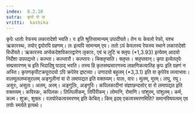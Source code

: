 ```yaml
---
index:  8.2.18
sutra:  कृपो रो लः
vritti:  kashika 
---
```


कृपेः धातोः रेफस्य लकारादेशो भवति। रः इति श्रुतिसामान्यम् उपादीयते। तेन यः केवलो रेफो, यश्च ऋकारस्थः, तयोर् द्वयोरपि ग्रहणम्। लः इत्यपि सामन्यम् एव। ततो ऽयं केवलस्य रेफस्य स्थाने लकारादेशो विधीयते। ऋकारस्य अप्येकदेशविकारद्वारेण लृकारः, एवं च लुटि च क्लृपः (*1,3.93) इत्येवम् आदयो निर्देशा उपपद्यन्ते। कल्प्ता। कल्प्तारौ। कल्प्तारः। चिक्लृप्सति। क्लृप्तः। क्लृप्तवान्। कृपा इत्येततृपेः सम्प्रसारणम् च इति भिदादिषु पाठाद् भवति। तस्य हि कृतसम्प्रसारणस्य लाक्षणिकत्वातिह कृपः इति ग्रहणं न अस्ति। कृपणकृपीटक्रपूरादयो ऽपि क्रपेरेव द्रष्टव्याः। उणादयो बहुलम् (*3,3.1) इति वा कृपेरेव लत्वाभावः। वालमूललघ्वसुरालम् अङ्गुलीनां वा रो लमापद्यत इति वक्तव्यम्। वालः, वारः। मूलम्, मूरम्। लघु, रघु। असुरः, असुलः। अलम्, अरम्। अङ्गुलिः, अङ्गुरिः। कपिलकादीनां संज्ञाछन्दसोर् वा रो लमापद्यत इति वक्तव्यम्। कपिरकः, कपिलकः। तिल्पिलीकम्, तिर्पिरीकम्। लोमानि, रोमाणि। पांशुरम्, पांशुलम्। कर्म, कल्म। शुक्रः, शुक्लः। रलयोरेकत्वस्मरणम् इति केचित्। किम् इदम् एकत्वस्मरणमिति? समानविषयत्वम् एव तयोः स्मर्यते इत्यर्थः।

